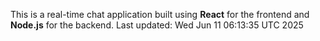 This is a real-time chat application built using **React** for the frontend and **Node.js** for the backend.
Last updated: Wed Jun 11 06:13:35 UTC 2025
